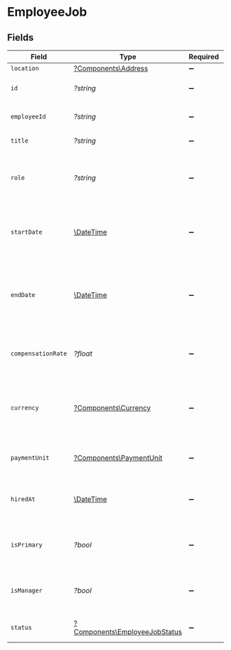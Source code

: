 # EmployeeJob


## Fields

| Field                                                                                                                              | Type                                                                                                                               | Required                                                                                                                           | Description                                                                                                                        | Example                                                                                                                            |
| ---------------------------------------------------------------------------------------------------------------------------------- | ---------------------------------------------------------------------------------------------------------------------------------- | ---------------------------------------------------------------------------------------------------------------------------------- | ---------------------------------------------------------------------------------------------------------------------------------- | ---------------------------------------------------------------------------------------------------------------------------------- |
| `location`                                                                                                                         | [?Components\Address](../../Models/Components/Address.md)                                                                          | :heavy_minus_sign:                                                                                                                 | N/A                                                                                                                                |                                                                                                                                    |
| `id`                                                                                                                               | *?string*                                                                                                                          | :heavy_minus_sign:                                                                                                                 | A unique identifier for an object.                                                                                                 | 12345                                                                                                                              |
| `employeeId`                                                                                                                       | *?string*                                                                                                                          | :heavy_minus_sign:                                                                                                                 | A unique identifier for an object.                                                                                                 | 12345                                                                                                                              |
| `title`                                                                                                                            | *?string*                                                                                                                          | :heavy_minus_sign:                                                                                                                 | The job title of the person.                                                                                                       | CEO                                                                                                                                |
| `role`                                                                                                                             | *?string*                                                                                                                          | :heavy_minus_sign:                                                                                                                 | The position and responsibilities of the person within the organization.                                                           | Sales                                                                                                                              |
| `startDate`                                                                                                                        | [\DateTime](https://www.php.net/manual/en/class.datetime.php)                                                                      | :heavy_minus_sign:                                                                                                                 | The date on which the employee starts working in their current job role.                                                           | 2020-08-12                                                                                                                         |
| `endDate`                                                                                                                          | [\DateTime](https://www.php.net/manual/en/class.datetime.php)                                                                      | :heavy_minus_sign:                                                                                                                 | The date on which the employee leaves or is expected to leave their current job role.                                              | 2020-08-12                                                                                                                         |
| `compensationRate`                                                                                                                 | *?float*                                                                                                                           | :heavy_minus_sign:                                                                                                                 | The rate of pay for the employee in their current job role.                                                                        | 72000                                                                                                                              |
| `currency`                                                                                                                         | [?Components\Currency](../../Models/Components/Currency.md)                                                                        | :heavy_minus_sign:                                                                                                                 | Indicates the associated currency for an amount of money. Values correspond to [ISO 4217](https://en.wikipedia.org/wiki/ISO_4217). | USD                                                                                                                                |
| `paymentUnit`                                                                                                                      | [?Components\PaymentUnit](../../Models/Components/PaymentUnit.md)                                                                  | :heavy_minus_sign:                                                                                                                 | Unit of measurement for employee compensation.                                                                                     | year                                                                                                                               |
| `hiredAt`                                                                                                                          | [\DateTime](https://www.php.net/manual/en/class.datetime.php)                                                                      | :heavy_minus_sign:                                                                                                                 | The date on which the employee was hired by the organization                                                                       | 2020-08-12                                                                                                                         |
| `isPrimary`                                                                                                                        | *?bool*                                                                                                                            | :heavy_minus_sign:                                                                                                                 | Indicates whether this the employee's primary job.                                                                                 | true                                                                                                                               |
| `isManager`                                                                                                                        | *?bool*                                                                                                                            | :heavy_minus_sign:                                                                                                                 | Indicates whether this the employee has a manager role.                                                                            | true                                                                                                                               |
| `status`                                                                                                                           | [?Components\EmployeeJobStatus](../../Models/Components/EmployeeJobStatus.md)                                                      | :heavy_minus_sign:                                                                                                                 | Indicates the status of the job.                                                                                                   | active                                                                                                                             |
